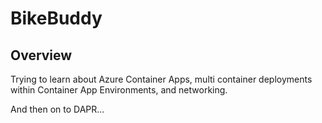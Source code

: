 # BikeBuddy

## Overview

Trying to learn about Azure Container Apps, multi container deployments within Container App Environments, and networking.

And then on to DAPR...


